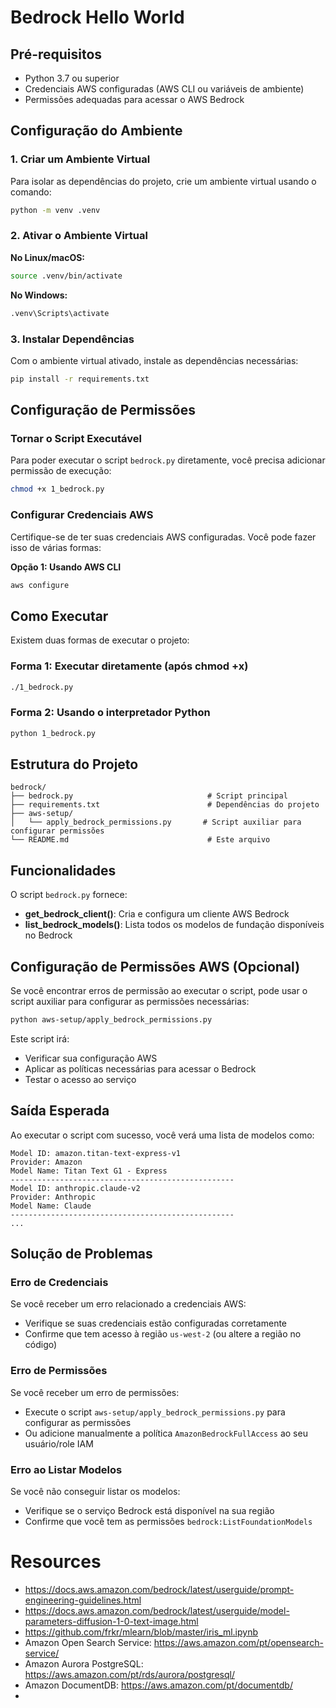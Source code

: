 # Bedrock Hello World

## Pré-requisitos

- Python 3.7 ou superior
- Credenciais AWS configuradas (AWS CLI ou variáveis de ambiente)
- Permissões adequadas para acessar o AWS Bedrock

## Configuração do Ambiente

### 1. Criar um Ambiente Virtual

Para isolar as dependências do projeto, crie um ambiente virtual usando o comando:

```bash
python -m venv .venv
```

### 2. Ativar o Ambiente Virtual

**No Linux/macOS:**
```bash
source .venv/bin/activate
```

**No Windows:**
```bash
.venv\Scripts\activate
```

### 3. Instalar Dependências

Com o ambiente virtual ativado, instale as dependências necessárias:

```bash
pip install -r requirements.txt
```

## Configuração de Permissões

### Tornar o Script Executável

Para poder executar o script `bedrock.py` diretamente, você precisa adicionar permissão de execução:

```bash
chmod +x 1_bedrock.py
```

### Configurar Credenciais AWS

Certifique-se de ter suas credenciais AWS configuradas. Você pode fazer isso de várias formas:

**Opção 1: Usando AWS CLI**
```bash
aws configure
```

## Como Executar

Existem duas formas de executar o projeto:

### Forma 1: Executar diretamente (após chmod +x)

```bash
./1_bedrock.py
```

### Forma 2: Usando o interpretador Python

```bash
python 1_bedrock.py
```

## Estrutura do Projeto

```
bedrock/
├── bedrock.py                              # Script principal
├── requirements.txt                        # Dependências do projeto
├── aws-setup/
│   └── apply_bedrock_permissions.py       # Script auxiliar para configurar permissões
└── README.md                               # Este arquivo
```

## Funcionalidades

O script `bedrock.py` fornece:

- **get_bedrock_client()**: Cria e configura um cliente AWS Bedrock
- **list_bedrock_models()**: Lista todos os modelos de fundação disponíveis no Bedrock

## Configuração de Permissões AWS (Opcional)

Se você encontrar erros de permissão ao executar o script, pode usar o script auxiliar para configurar as permissões necessárias:

```bash
python aws-setup/apply_bedrock_permissions.py
```

Este script irá:
- Verificar sua configuração AWS
- Aplicar as políticas necessárias para acessar o Bedrock
- Testar o acesso ao serviço

## Saída Esperada

Ao executar o script com sucesso, você verá uma lista de modelos como:

```
Model ID: amazon.titan-text-express-v1
Provider: Amazon
Model Name: Titan Text G1 - Express
--------------------------------------------------
Model ID: anthropic.claude-v2
Provider: Anthropic
Model Name: Claude
--------------------------------------------------
...
```

## Solução de Problemas

### Erro de Credenciais

Se você receber um erro relacionado a credenciais AWS:
- Verifique se suas credenciais estão configuradas corretamente
- Confirme que tem acesso à região `us-west-2` (ou altere a região no código)

### Erro de Permissões

Se você receber um erro de permissões:
- Execute o script `aws-setup/apply_bedrock_permissions.py` para configurar as permissões
- Ou adicione manualmente a política `AmazonBedrockFullAccess` ao seu usuário/role IAM

### Erro ao Listar Modelos

Se você não conseguir listar os modelos:
- Verifique se o serviço Bedrock está disponível na sua região
- Confirme que você tem as permissões `bedrock:ListFoundationModels`

# Resources
- https://docs.aws.amazon.com/bedrock/latest/userguide/prompt-engineering-guidelines.html
- https://docs.aws.amazon.com/bedrock/latest/userguide/model-parameters-diffusion-1-0-text-image.html
- https://github.com/frkr/mlearn/blob/master/iris_ml.ipynb
- Amazon Open Search Service: https://aws.amazon.com/pt/opensearch-service/
- Amazon Aurora PostgreSQL: https://aws.amazon.com/pt/rds/aurora/postgresql/
- Amazon DocumentDB: https://aws.amazon.com/pt/documentdb/
- 